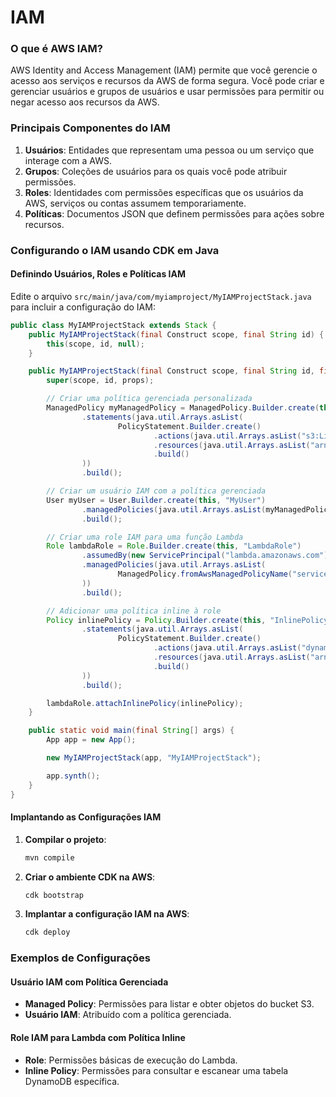 # IAM 

### O que é AWS IAM?

AWS Identity and Access Management (IAM) permite que você gerencie o acesso aos serviços e recursos da AWS de forma segura. Você pode criar e gerenciar usuários e grupos de usuários e usar permissões para permitir ou negar acesso aos recursos da AWS.

### Principais Componentes do IAM

1. **Usuários**: Entidades que representam uma pessoa ou um serviço que interage com a AWS.
2. **Grupos**: Coleções de usuários para os quais você pode atribuir permissões.
3. **Roles**: Identidades com permissões específicas que os usuários da AWS, serviços ou contas assumem temporariamente.
4. **Políticas**: Documentos JSON que definem permissões para ações sobre recursos.

### Configurando o IAM usando CDK em Java

#### Definindo Usuários, Roles e Políticas IAM

Edite o arquivo `src/main/java/com/myiamproject/MyIAMProjectStack.java` para incluir a configuração do IAM:

```java
public class MyIAMProjectStack extends Stack {
    public MyIAMProjectStack(final Construct scope, final String id) {
        this(scope, id, null);
    }

    public MyIAMProjectStack(final Construct scope, final String id, final StackProps props) {
        super(scope, id, props);

        // Criar uma política gerenciada personalizada
        ManagedPolicy myManagedPolicy = ManagedPolicy.Builder.create(this, "MyManagedPolicy")
                .statements(java.util.Arrays.asList(
                        PolicyStatement.Builder.create()
                                .actions(java.util.Arrays.asList("s3:ListBucket", "s3:GetObject"))
                                .resources(java.util.Arrays.asList("arn:aws:s3:::my-bucket", "arn:aws:s3:::my-bucket/*"))
                                .build()
                ))
                .build();

        // Criar um usuário IAM com a política gerenciada
        User myUser = User.Builder.create(this, "MyUser")
                .managedPolicies(java.util.Arrays.asList(myManagedPolicy))
                .build();

        // Criar uma role IAM para uma função Lambda
        Role lambdaRole = Role.Builder.create(this, "LambdaRole")
                .assumedBy(new ServicePrincipal("lambda.amazonaws.com"))
                .managedPolicies(java.util.Arrays.asList(
                        ManagedPolicy.fromAwsManagedPolicyName("service-role/AWSLambdaBasicExecutionRole")
                ))
                .build();

        // Adicionar uma política inline à role
        Policy inlinePolicy = Policy.Builder.create(this, "InlinePolicy")
                .statements(java.util.Arrays.asList(
                        PolicyStatement.Builder.create()
                                .actions(java.util.Arrays.asList("dynamodb:Query", "dynamodb:Scan"))
                                .resources(java.util.Arrays.asList("arn:aws:dynamodb:us-east-1:123456789012:table/my-table"))
                                .build()
                ))
                .build();

        lambdaRole.attachInlinePolicy(inlinePolicy);
    }

    public static void main(final String[] args) {
        App app = new App();

        new MyIAMProjectStack(app, "MyIAMProjectStack");

        app.synth();
    }
}
```

#### Implantando as Configurações IAM

1. **Compilar o projeto**:
   ```bash
   mvn compile
   ```

2. **Criar o ambiente CDK na AWS**:
   ```bash
   cdk bootstrap
   ```

3. **Implantar a configuração IAM na AWS**:
   ```bash
   cdk deploy
   ```

### Exemplos de Configurações

#### Usuário IAM com Política Gerenciada

- **Managed Policy**: Permissões para listar e obter objetos do bucket S3.
- **Usuário IAM**: Atribuído com a política gerenciada.

#### Role IAM para Lambda com Política Inline

- **Role**: Permissões básicas de execução do Lambda.
- **Inline Policy**: Permissões para consultar e escanear uma tabela DynamoDB específica.

